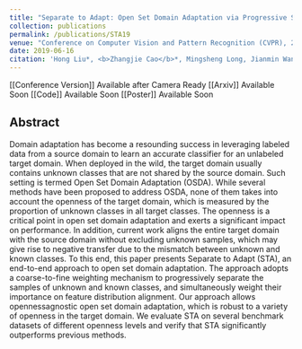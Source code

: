 ```yaml
---
title: "Separate to Adapt: Open Set Domain Adaptation via Progressive Separation"
collection: publications
permalink: /publications/STA19
venue: "Conference on Computer Vision and Pattern Recognition (CVPR), 2019"
date: 2019-06-16
citation: 'Hong Liu*, <b>Zhangjie Cao</b>*, Mingsheng Long, Jianmin Wang, Qiang Yang. <i>Conference on Computer Vision and Pattern Recognition</i> <b>CVPR 2019</b>.'
---
```


[[Conference Version]] Available after Camera Ready
[[Arxiv]] Available Soon
[[Code]] Available Soon
[[Poster]] Available Soon

## Abstract
Domain adaptation has become a resounding success in leveraging labeled data from a source domain to learn an accurate classifier for an unlabeled target domain. When deployed in the wild, the target domain usually contains unknown classes that are not shared by the source domain. Such setting is termed Open Set Domain Adaptation (OSDA). While several methods have been proposed to address OSDA, none of them takes into account the openness of the target domain, which is measured by the proportion of unknown classes in all target classes. The openness is a critical point in open set domain adaptation and exerts a significant impact on performance. In addition, current work aligns the entire target domain with the source domain without excluding unknown samples, which may give rise to negative transfer due to the mismatch between unknown and known classes. To this end, this paper presents Separate to Adapt (STA), an end-to-end approach to open set domain adaptation. The approach adopts a coarse-to-fine weighting mechanism to progressively separate the samples of unknown and known classes, and simultaneously weight their importance on feature distribution alignment. Our approach allows opennessagnostic open set domain adaptation, which is robust to a variety of openness in the target domain. We evaluate STA on several benchmark datasets of different openness levels and verify that STA significantly outperforms previous methods.
